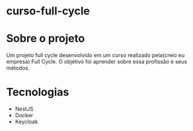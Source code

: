 # curso-full-cycle

# Sobre o projeto
Um projeto full cycle desenvolvido em um curso realizado pela(creio eu empresa) Full Cycle. O objetivo foi aprender sobre essa profissão e seus métodos.

# Tecnologias
- NestJS
- Docker
- Keycloak

